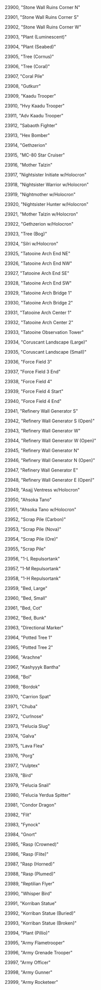 ﻿23900, "Stone Wall Ruins Corner N"

23901, "Stone Wall Ruins Corner S"

23902, "Stone Wall Ruins Corner W"

23903, "Plant (Luminescent)"

23904, "Plant (Seabed)"

23905, "Tree (Cornus)"

23906, "Tree (Coral)"

23907, "Coral Pile"

23908, "Gutkurr"

23909, "Kaadu Trooper"

23910, "Hvy Kaadu Trooper"

23911, "Adv Kaadu Trooper"

23912, "Sabaoth Fighter"

23913, "Hex Bomber"

23914, "Gethzerion"

23915, "MC-80 Star Cruiser"

23916, "Mother Talzin"

23917, "Nightsister Initiate w/Holocron"

23918, "Nightsister Warrior w/Holocron"

23919, "Nightmother w/Holocron"

23920, "Nightsister Hunter w/Holocron"

23921, "Mother Talzin w/Holocron"

23922, "Gethzerion w/Holocron"

23923, "Tree (Bog)"

23924, "Silri w/Holocron"

23925, "Tatooine Arch End NE"

23926, "Tatooine Arch End NW"

23927, "Tatooine Arch End SE"

23928, "Tatooine Arch End SW"

23929, "Tatooine Arch Bridge 1"

23930, "Tatooine Arch Bridge 2"

23931, "Tatooine Arch Center 1"

23932, "Tatooine Arch Center 2"

23933, "Tatooine Observation Tower"

23934, "Coruscant Landscape (Large)"

23935, "Coruscant Landscape (Small)"

23936, "Force Field 3"

23937, "Force Field 3 End"

23938, "Force Field 4"

23939, "Force Field 4 Start"

23940, "Force Field 4 End"

23941, "Refinery Wall Generator S"

23942, "Refinery Wall Generator S (Open)"

23943, "Refinery Wall Generator W"

23944, "Refinery Wall Generator W (Open)"

23945, "Refinery Wall Generator N"

23946, "Refinery Wall Generator N (Open)"

23947, "Refinery Wall Generator E"

23948, "Refinery Wall Generator E (Open)"

23949, "Asajj Ventress w/Holocron"

23950, "Ahsoka Tano"

23951, "Ahsoka Tano w/Holocron"

23952, "Scrap Pile (Carbon)"

23953, "Scrap Pile (Nova)"

23954, "Scrap Pile (Ore)"

23955, "Scrap Pile"

23956, "1-L Repulsortank"

23957, "1-M Repulsortank"

23958, "1-H Repulsortank"

23959, "Bed, Large"

23960, "Bed, Small"

23961, "Bed, Cot"

23962, "Bed, Bunk"

23963, "Directional Marker"

23964, "Potted Tree 1"

23965, "Potted Tree 2"

23966, "Arachne"

23967, "Kashyyyk Bantha"

23968, "Bol"

23969, "Bordok"

23970, "Carrion Spat"

23971, "Chuba"

23972, "Curlnose"

23973, "Felucia Slug"

23974, "Galva"

23975, "Lava Flea"

23976, "Porg"

23977, "Vulptex"

23978, "Bird"

23979, "Felucia Snail"

23980, "Felucia Yerdua Spitter"

23981, "Condor Dragon"

23982, "Flit"

23983, "Fynock"

23984, "Gnort"

23985, "Rasp (Crowned)"

23986, "Rasp (Flite)"

23987, "Rasp (Horned)"

23988, "Rasp (Plumed)"

23989, "Reptilian Flyer"

23990, "Whisper Bird"

23991, "Korriban Statue"

23992, "Korriban Statue (Buried)"

23993, "Korriban Statue (Broken)"

23994, "Plant (Pillio)"

23995, "Army Flametrooper"

23996, "Army Grenade Trooper"

23997, "Army Officer"

23998, "Army Gunner"

23999, "Army Rocketeer"

